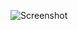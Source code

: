 ![Screenshot](https://raw.githubusercontent.com/Cryakl/Ultimate-RAT-Collection/refs/heads/main/InsidiousRat/Insidious%20RAT%20v1.0/Screenshot.png)
